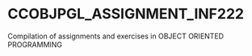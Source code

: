 # CCOBJPGL_ASSIGNMENT_INF222

Compilation of assignments and exercises in OBJECT ORIENTED PROGRAMMING
